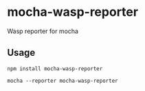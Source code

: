 # mocha-wasp-reporter

Wasp reporter for mocha

## Usage

`npm install mocha-wasp-reporter`

`mocha --reporter mocha-wasp-reporter`
